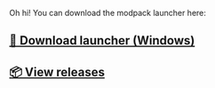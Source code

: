 Oh hi! You can download the modpack launcher here:

## [**🚀 Download launcher (Windows)**](https://github.com/Oqtavios/coronatime_revaxed/releases/download/launcher_build1/launcher.exe)
## [**📦 View releases**](https://github.com/Oqtavios/coronatime_revaxed/releases)

